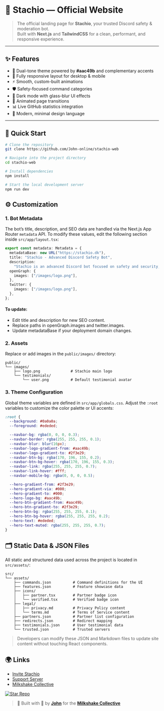 # 🌿 Stachio — Official Website

> The official landing page for **Stachio**, your trusted Discord safety & moderation bot.  
> Built with **Next.js** and **TailwindCSS** for a clean, performant, and responsive experience.

---

## ✨ Features

- 🎨 Dual-tone theme powered by **#aac49b** and complementary accents
- 📱 Fully responsive layout for desktop & mobile
- ⚡ Smooth, custom-built animations
- 🛡️ Safety-focused command categories
- 🌙 Dark mode with glass-blur UI effects
- 🔄 Animated page transitions
- 📊 Live GitHub statistics integration
- 💫 Modern, minimal design language

---

## 🚀 Quick Start

```bash
# Clone the repository
git clone https://github.com/John-online/stachio-web

# Navigate into the project directory
cd stachio-web

# Install dependencies
npm install

# Start the local development server
npm run dev
```

## ⚙️ Customization

### 1. Bot Metadata

The bot’s title, description, and SEO data are handled via the Next.js App Router `metadata` API.
To modify these values, edit the following section inside `src/app/layout.tsx`:

```ts
export const metadata: Metadata = {
  metadataBase: new URL("https://stachio.dk"),
  title: "Stachio - Advanced Discord Safety Bot",
  description:
    "Stachio is an advanced Discord bot focused on safety and security, featuring anti-phishing, automod, content filtering, moderation tools, logging, and more to protect your community.",
  openGraph: {
    images: ["/images/logo.png"],
  },
  twitter: {
    images: ["/images/logo.png"],
  },
};
```

#### To update:

- Edit title and description for new SEO content.
- Replace paths in openGraph.images and twitter.images.
- Update metadataBase if your deployment domain changes.

### 2. Assets

Replace or add images in the `public/images/` directory:

```
public/
└── images/
    ├── logo.png              # Stachio main logo
    └── testimonials/
        └── user.png          # Default testimonial avatar
```

### 3. Theme Configuration

Global theme variables are defined in `src/app/globals.css`.
Adjust the `:root` variables to customize the color palette or UI accents:

```css
:root {
  --background: #0a0a0a;
  --foreground: #ededed;

  --navbar-bg: rgba(0, 0, 0, 0.3);
  --navbar-border: rgba(255, 255, 255, 0.1);
  --navbar-blur: blur(16px);
  --navbar-logo-gradient-from: #aac49b;
  --navbar-logo-gradient-to: #2f3e29;
  --navbar-btn-bg: rgba(170, 196, 155, 0.2);
  --navbar-btn-bg-hover: rgba(170, 196, 155, 0.3);
  --navbar-link: rgba(255, 255, 255, 0.7);
  --navbar-link-hover: #fff;
  --navbar-mobile-bg: rgba(0, 0, 0, 0.5);

  --hero-gradient-from: #2f3e29;
  --hero-gradient-via: #000;
  --hero-gradient-to: #000;
  --hero-logo-bg: #aac49b;
  --hero-btn-gradient-from: #aac49b;
  --hero-btn-gradient-to: #2f3e29;
  --hero-btn-bg: rgba(255, 255, 255, 0.1);
  --hero-btn-bg-hover: rgba(255, 255, 255, 0.2);
  --hero-text: #ededed;
  --hero-text-muted: rgba(255, 255, 255, 0.7);
}
```

## 🗂️ Static Data & JSON Files

All static and structured data used across the project is located in `src/assets/`:

```
src/
└── assets/
    ├── commands.json          # Command definitions for the UI
    ├── features.json          # Feature showcase data
    ├── icons/
    │   ├── partner.tsx        # Partner badge icon
    │   └── verified.tsx       # Verified badge icon
    ├── legal/
    │   ├── privacy.md         # Privacy Policy content
    │   └── terms.md           # Terms of Service content
    ├── partners.json          # Partner list configuration
    ├── redirects.json         # Redirect mapping
    ├── testimonials.json      # User testimonial data
    └── trusted.json           # Trusted servers
```

> Developers can modify these JSON and Markdown files to update site content without touching React components.

## 🌍 Links

- [Invite Stachio](https://discord.com/oauth2/authorize?client_id=1374870746006032414)
- [Support Server](https://discord.gg/wSAkewmzAM)
- [Milkshake Collective](https://github.com/MilkshakeCollective)

[![Star Repo](https://img.shields.io/github/stars/John-online/stachio-web?style=social)](https://github.com/John-online/stachio-web)

> 💚 Built with 💖 by **[John](https://github.com/John-online)** for the **[Milkshake Collective](https://github.com/MilkshakeCollective)**
